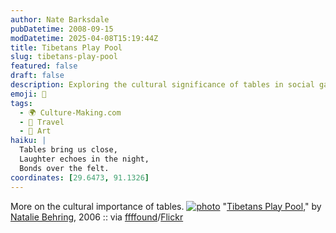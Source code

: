 ```yaml
---
author: Nate Barksdale
pubDatetime: 2008-09-15
modDatetime: 2025-04-08T15:19:44Z
title: Tibetans Play Pool
slug: tibetans-play-pool
featured: false
draft: false
description: Exploring the cultural significance of tables in social gatherings and leisure activities, as illustrated by Tibetans playing pool.
emoji: 🎱
tags:
  - 🌍 Culture-Making.com
  - 📍 Travel
  - 🎨 Art
haiku: |
  Tables bring us close,  
  Laughter echoes in the night,  
  Bonds over the felt.
coordinates: [29.6473, 91.1326]
---
```


More on the cultural importance of tables. [![photo](http://culture-making.com/media/93382660_04d160d5b3_o.jpg)](http://www.flickr.com/photos/chinapix/93382660/)
"[Tibetans Play Pool](http://www.flickr.com/photos/chinapix/93382660/sizes/o/)," by [Natalie Behring](http://nataliebehring.com/), 2006 :: via [ffffound](https://www.google.com/search?q=%22ffffound%22%20ffffound.com)/[Flickr](http://www.flickr.com/photos/chinapix/93382660/sizes/o/)
